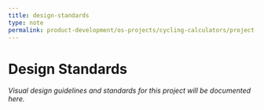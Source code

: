 ```yaml
---
title: design-standards
type: note
permalink: product-development/os-projects/cycling-calculators/project-standards-and-dev-notes/design-standards
---
```


# Design Standards

*Visual design guidelines and standards for this project will be documented here.*